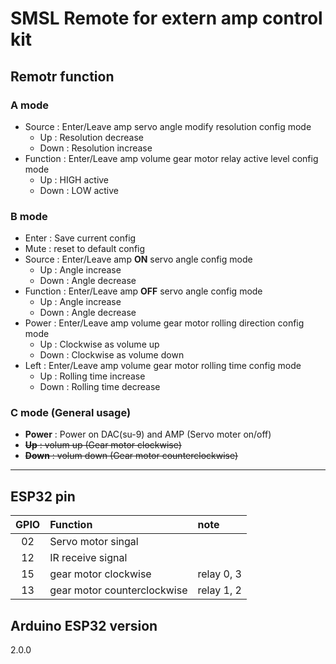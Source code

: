# SMSL Remote for extern amp control kit

## **Remotr function**

### A mode
* Source : Enter/Leave amp servo angle modify resolution config mode
    * Up : Resolution decrease
    * Down : Resolution increase
* Function : Enter/Leave amp volume gear motor relay active level config mode
    * Up : HIGH active
    * Down : LOW active

### B mode
* Enter : Save current config
* Mute : reset to default config
* Source : Enter/Leave amp **ON** servo angle config mode
    * Up : Angle increase
    * Down : Angle decrease
* Function : Enter/Leave amp **OFF** servo angle config mode
    * Up : Angle increase
    * Down : Angle decrease
* Power : Enter/Leave amp volume gear motor rolling direction config mode
    * Up : Clockwise as volume up
    * Down : Clockwise as volume down
* Left : Enter/Leave amp volume gear motor rolling time config mode
    * Up : Rolling time increase
    * Down : Rolling time decrease



### **C mode** (General usage)
* **Power** : Power on DAC(su-9) and AMP (Servo moter on/off)
* ~~**Up** : volum up (Gear motor clockwise)~~
* ~~**Down** : volum down (Gear motor counterclockwise)~~

---


## **ESP32 pin**
|GPIO|Function|note|
|:---:|:---|:---|
|02|Servo motor singal|||
|12|IR receive signal|||
|15|gear motor clockwise|relay 0, 3||
|13|gear motor counterclockwise|relay 1, 2||


## **Arduino ESP32 version**
2.0.0